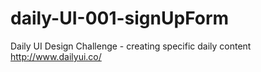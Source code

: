 # daily-UI-001-signUpForm
Daily UI Design Challenge - creating specific daily content http://www.dailyui.co/

